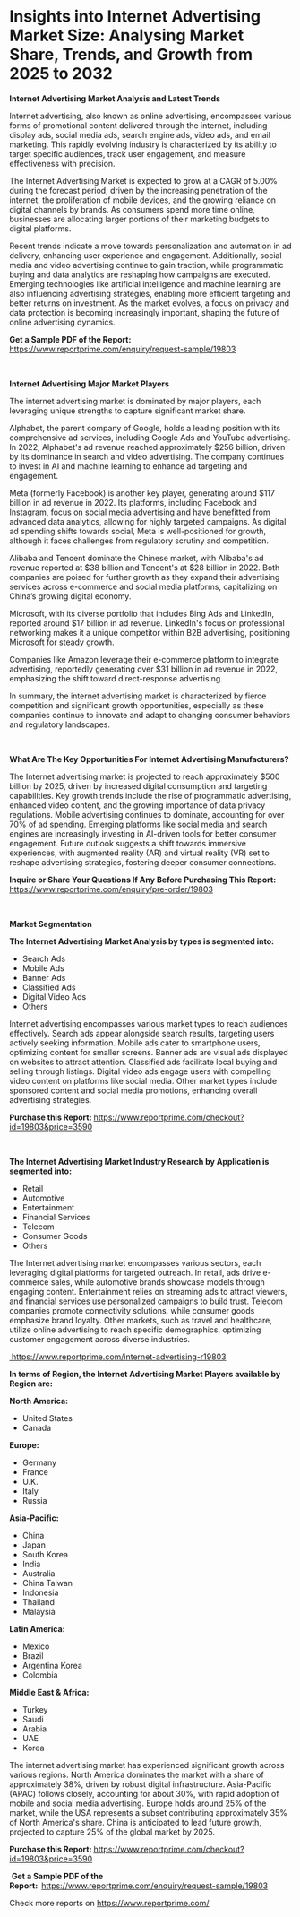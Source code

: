 <p><h1>Insights into Internet Advertising Market Size: Analysing Market Share, Trends, and Growth from 2025 to 2032</h1></p><p><strong>Internet Advertising Market Analysis and Latest Trends</strong></p>
<p><p>Internet advertising, also known as online advertising, encompasses various forms of promotional content delivered through the internet, including display ads, social media ads, search engine ads, video ads, and email marketing. This rapidly evolving industry is characterized by its ability to target specific audiences, track user engagement, and measure effectiveness with precision.</p><p>The Internet Advertising Market is expected to grow at a CAGR of 5.00% during the forecast period, driven by the increasing penetration of the internet, the proliferation of mobile devices, and the growing reliance on digital channels by brands. As consumers spend more time online, businesses are allocating larger portions of their marketing budgets to digital platforms.</p><p>Recent trends indicate a move towards personalization and automation in ad delivery, enhancing user experience and engagement. Additionally, social media and video advertising continue to gain traction, while programmatic buying and data analytics are reshaping how campaigns are executed. Emerging technologies like artificial intelligence and machine learning are also influencing advertising strategies, enabling more efficient targeting and better returns on investment. As the market evolves, a focus on privacy and data protection is becoming increasingly important, shaping the future of online advertising dynamics.</p></p>
<p><strong>Get a Sample PDF of the Report:&nbsp;</strong> <a href="https://www.reportprime.com/enquiry/request-sample/19803?utm_campaign=2206&utm_medium=2&utm_source=Github&utm_content=ia&utm_term=20032025&utm_id=internet-advertising">https://www.reportprime.com/enquiry/request-sample/19803</a></p>
<p>&nbsp;</p>
<p><strong>Internet Advertising Major Market Players</strong></p>
<p><p>The internet advertising market is dominated by major players, each leveraging unique strengths to capture significant market share. </p><p>Alphabet, the parent company of Google, holds a leading position with its comprehensive ad services, including Google Ads and YouTube advertising. In 2022, Alphabet's ad revenue reached approximately $256 billion, driven by its dominance in search and video advertising. The company continues to invest in AI and machine learning to enhance ad targeting and engagement.</p><p>Meta (formerly Facebook) is another key player, generating around $117 billion in ad revenue in 2022. Its platforms, including Facebook and Instagram, focus on social media advertising and have benefitted from advanced data analytics, allowing for highly targeted campaigns. As digital ad spending shifts towards social, Meta is well-positioned for growth, although it faces challenges from regulatory scrutiny and competition.</p><p>Alibaba and Tencent dominate the Chinese market, with Alibaba's ad revenue reported at $38 billion and Tencent's at $28 billion in 2022. Both companies are poised for further growth as they expand their advertising services across e-commerce and social media platforms, capitalizing on China’s growing digital economy.</p><p>Microsoft, with its diverse portfolio that includes Bing Ads and LinkedIn, reported around $17 billion in ad revenue. LinkedIn's focus on professional networking makes it a unique competitor within B2B advertising, positioning Microsoft for steady growth.</p><p>Companies like Amazon leverage their e-commerce platform to integrate advertising, reportedly generating over $31 billion in ad revenue in 2022, emphasizing the shift toward direct-response advertising.</p><p>In summary, the internet advertising market is characterized by fierce competition and significant growth opportunities, especially as these companies continue to innovate and adapt to changing consumer behaviors and regulatory landscapes.</p></p>
<p>&nbsp;</p>
<p><strong>What Are The Key Opportunities For Internet Advertising Manufacturers?</strong></p>
<p><p>The Internet advertising market is projected to reach approximately $500 billion by 2025, driven by increased digital consumption and targeting capabilities. Key growth trends include the rise of programmatic advertising, enhanced video content, and the growing importance of data privacy regulations. Mobile advertising continues to dominate, accounting for over 70% of ad spending. Emerging platforms like social media and search engines are increasingly investing in AI-driven tools for better consumer engagement. Future outlook suggests a shift towards immersive experiences, with augmented reality (AR) and virtual reality (VR) set to reshape advertising strategies, fostering deeper consumer connections.</p></p>
<p><strong>Inquire or Share Your Questions If Any Before Purchasing This Report:</strong> <a href="https://www.reportprime.com/enquiry/pre-order/19803?utm_campaign=2206&utm_medium=2&utm_source=Github&utm_content=ia&utm_term=20032025&utm_id=internet-advertising">https://www.reportprime.com/enquiry/pre-order/19803</a></p>
<p>&nbsp;</p>
<p><strong>Market Segmentation</strong></p>
<p><strong>The Internet Advertising Market Analysis by types is segmented into:</strong></p>
<p><ul><li>Search Ads</li><li>Mobile Ads</li><li>Banner Ads</li><li>Classified Ads</li><li>Digital Video Ads</li><li>Others</li></ul></p>
<p><p>Internet advertising encompasses various market types to reach audiences effectively. Search ads appear alongside search results, targeting users actively seeking information. Mobile ads cater to smartphone users, optimizing content for smaller screens. Banner ads are visual ads displayed on websites to attract attention. Classified ads facilitate local buying and selling through listings. Digital video ads engage users with compelling video content on platforms like social media. Other market types include sponsored content and social media promotions, enhancing overall advertising strategies.</p></p>
<p><strong>Purchase this Report:&nbsp;</strong><a href="https://www.reportprime.com/checkout?id=19803&price=3590&utm_campaign=2206&utm_medium=2&utm_source=Github&utm_content=ia&utm_term=20032025&utm_id=internet-advertising">https://www.reportprime.com/checkout?id=19803&price=3590</a></p>
<p>&nbsp;</p>
<p><strong>The Internet Advertising Market Industry Research by Application is segmented into:</strong></p>
<p><ul><li>Retail</li><li>Automotive</li><li>Entertainment</li><li>Financial Services</li><li>Telecom</li><li>Consumer Goods</li><li>Others</li></ul></p>
<p><p>The Internet advertising market encompasses various sectors, each leveraging digital platforms for targeted outreach. In retail, ads drive e-commerce sales, while automotive brands showcase models through engaging content. Entertainment relies on streaming ads to attract viewers, and financial services use personalized campaigns to build trust. Telecom companies promote connectivity solutions, while consumer goods emphasize brand loyalty. Other markets, such as travel and healthcare, utilize online advertising to reach specific demographics, optimizing customer engagement across diverse industries.</p></p>
<p><a href="https://www.reportprime.com/internet-advertising-r19803?utm_campaign=2206&utm_medium=2&utm_source=Github&utm_content=ia&utm_term=20032025&utm_id=internet-advertising">&nbsp;https://www.reportprime.com/internet-advertising-r19803</a></p>
<p><strong>In terms of Region, the Internet Advertising Market Players available by Region are:</strong></p>
<p>
    <p> <strong> North America: </strong>
        <ul>
            <li>United States</li>
            <li>Canada</li>
        </ul>
        </p> 
    <p> <strong> Europe: </strong>
        <ul>
            <li>Germany</li>
            <li>France</li>
            <li>U.K.</li>
            <li>Italy</li>
            <li>Russia</li>
        </ul>
        </p> 
    <p> <strong> Asia-Pacific: </strong>
        <ul>
            <li>China</li>
            <li>Japan</li>
            <li>South Korea</li>
            <li>India</li>
            <li>Australia</li>
            <li>China Taiwan</li>
            <li>Indonesia</li>
            <li>Thailand</li>
            <li>Malaysia</li>
        </ul>
        </p> 
    <p> <strong> Latin America: </strong>
        <ul>
            <li>Mexico</li>
            <li>Brazil</li>
            <li>Argentina Korea</li>
            <li>Colombia</li>
        </ul>
        </p> 
    <p> <strong> Middle East & Africa: </strong>
        <ul>
            <li>Turkey</li>
            <li>Saudi</li>
            <li>Arabia</li>
            <li>UAE</li>
            <li>Korea</li>
        </ul>
    </p>
    </p>
<p><p>The internet advertising market has experienced significant growth across various regions. North America dominates the market with a share of approximately 38%, driven by robust digital infrastructure. Asia-Pacific (APAC) follows closely, accounting for about 30%, with rapid adoption of mobile and social media advertising. Europe holds around 25% of the market, while the USA represents a subset contributing approximately 35% of North America's share. China is anticipated to lead future growth, projected to capture 25% of the global market by 2025.</p></p>
<p><strong>Purchase this Report: </strong><a href="https://www.reportprime.com/checkout?id=19803&price=3590&utm_campaign=2206&utm_medium=2&utm_source=Github&utm_content=ia&utm_term=20032025&utm_id=internet-advertising">https://www.reportprime.com/checkout?id=19803&price=3590</a></p>
<p>&nbsp;<strong>Get a Sample PDF of the Report:&nbsp;&nbsp;</strong><a href="https://www.reportprime.com/enquiry/request-sample/19803?utm_campaign=2206&utm_medium=2&utm_source=Github&utm_content=ia&utm_term=20032025&utm_id=internet-advertising">https://www.reportprime.com/enquiry/request-sample/19803</a></p>
<p><strong></strong></p>
<p>Check more reports on <a href="https://www.reportprime.com/?utm_campaign=2206&utm_medium=2&utm_source=Github&utm_content=ia&utm_term=20032025&utm_id=internet-advertising">https://www.reportprime.com/</a></p>